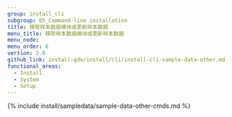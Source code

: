 ```yaml
---
group: install_cli
subgroup: 05_Command-line installation
title: 移除样本数据模块或更新样本数据
menu_title: 移除样本数据模块或更新样本数据
menu_node:
menu_order: 6
version: 2.0
github_link: install-gde/install/cli/install-cli-sample-data-other.md
functional_areas:
  - Install
  - System
  - Setup
---
```


{% include install/sampledata/sample-data-other-cmds.md %}
